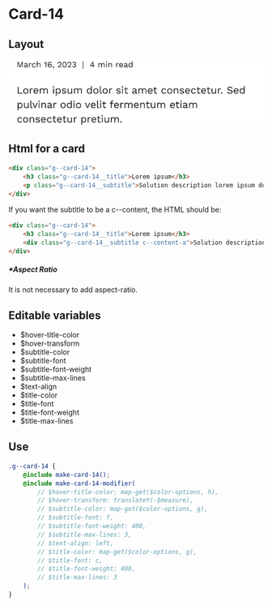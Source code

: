 # Card-14

## Layout

![alt text][card-14]

[card-14]: /src/img/global-components/card/card-14.jpg

## Html for a card

```html
<div class="g--card-14">
    <h3 class="g--card-14__title">Lorem ipsum</h3>
    <p class="g--card-14__subtitle">Solution description lorem ipsum dolor sit amet consectetur.</p>
</div>
```

If you want the subtitle to be a c--content, the HTML should be:

```html
<div class="g--card-14">
    <h3 class="g--card-14__title">Lorem ipsum</h3>
    <div class="g--card-14__subtitle c--content-a">Solution description lorem ipsum dolor sit amet consectetur.</div>
</div>
```

##### \*Aspect Ratio

It is not necessary to add aspect-ratio.

## Editable variables

-   $hover-title-color
-   $hover-transform
-   $subtitle-color
-   $subtitle-font
-   $subtitle-font-weight
-   $subtitle-max-lines
-   $text-align
-   $title-color
-   $title-font
-   $title-font-weight
-   $title-max-lines

## Use

```scss
.g--card-14 {
    @include make-card-14();
    @include make-card-14-modifier(
        // $hover-title-color: map-get($color-options, h),
        // $hover-transform: translateY(-$measure),
        // $subtitle-color: map-get($color-options, g),
        // $subtitle-font: f,
        // $subtitle-font-weight: 400,
        // $subtitle-max-lines: 3,
        // $text-align: left,
        // $title-color: map-get($color-options, g),
        // $title-font: c,
        // $title-font-weight: 400,
        // $title-max-lines: 3
    );
}
```